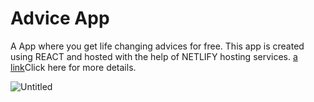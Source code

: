 # Advice App
A App where you get life changing advices for free. This app is created using REACT and hosted with the help of NETLIFY hosting services. [a link](https://epic-mcnulty-87499e.netlify.app/)Click here for more details.

<img src="https://i.ibb.co/12Xzc55/Untitled.jpg" alt="Untitled" border="0">
